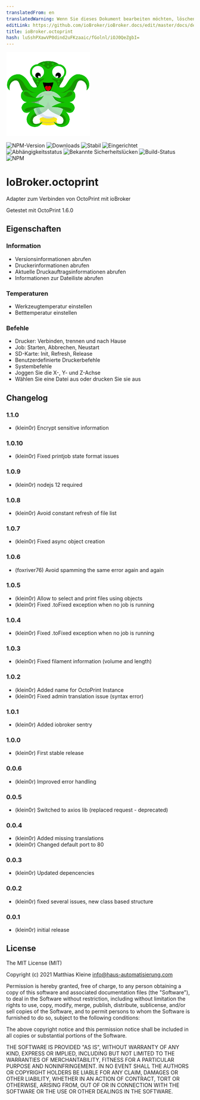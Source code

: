 ```yaml
---
translatedFrom: en
translatedWarning: Wenn Sie dieses Dokument bearbeiten möchten, löschen Sie bitte das Feld "translationsFrom". Andernfalls wird dieses Dokument automatisch erneut übersetzt
editLink: https://github.com/ioBroker/ioBroker.docs/edit/master/docs/de/adapterref/iobroker.octoprint/README.md
title: ioBroker.octoprint
hash: luSshPXawVP0dind2uFKzaaic/fGolnl/iOJ0QeZgbI=
---
```

![Logo](../../../en/adapterref/iobroker.octoprint/admin/octoprint.png)

![NPM-Version](http://img.shields.io/npm/v/iobroker.octoprint.svg)
![Downloads](https://img.shields.io/npm/dm/iobroker.octoprint.svg)
![Stabil](http://iobroker.live/badges/octoprint-stable.svg)
![Eingerichtet](http://iobroker.live/badges/octoprint-installed.svg)
![Abhängigkeitsstatus](https://img.shields.io/david/klein0r/iobroker.octoprint.svg)
![Bekannte Sicherheitslücken](https://snyk.io/test/github/klein0r/ioBroker.octoprint/badge.svg)
![Build-Status](http://img.shields.io/travis/klein0r/ioBroker.octoprint.svg)
![NPM](https://nodei.co/npm/iobroker.octoprint.png?downloads=true)

# IoBroker.octoprint
Adapter zum Verbinden von OctoPrint mit ioBroker

Getestet mit OctoPrint 1.6.0

## Eigenschaften
### Information
- Versionsinformationen abrufen
- Druckerinformationen abrufen
- Aktuelle Druckauftragsinformationen abrufen
- Informationen zur Dateiliste abrufen

### Temperaturen
- Werkzeugtemperatur einstellen
- Betttemperatur einstellen

### Befehle
- Drucker: Verbinden, trennen und nach Hause
- Job: Starten, Abbrechen, Neustart
- SD-Karte: Init, Refresh, Release
- Benutzerdefinierte Druckerbefehle
- Systembefehle
- Joggen Sie die X-, Y- und Z-Achse
- Wählen Sie eine Datei aus oder drucken Sie sie aus

## Changelog

### 1.1.0

* (klein0r) Encrypt sensitive information

### 1.0.10

* (klein0r) Fixed printjob state format issues

### 1.0.9

* (klein0r) nodejs 12 required

### 1.0.8

* (klein0r) Avoid constant refresh of file list

### 1.0.7

* (klein0r) Fixed async object creation

### 1.0.6

* (foxriver76) Avoid spamming the same error again and again

### 1.0.5

* (klein0r) Allow to select and print files using objects
* (klein0r) Fixed .toFixed exception when no job is running

### 1.0.4

* (klein0r) Fixed .toFixed exception when no job is running

### 1.0.3

* (klein0r) Fixed filament information (volume and length)

### 1.0.2

* (klein0r) Added name for OctoPrint Instance
* (klein0r) Fixed admin translation issue (syntax error)

### 1.0.1

* (klein0r) Added iobroker sentry

### 1.0.0

* (klein0r) First stable release

### 0.0.6

* (klein0r) Improved error handling

### 0.0.5

* (klein0r) Switched to axios lib (replaced request - deprecated)

### 0.0.4

* (klein0r) Added missing translations
* (klein0r) Changed default port to 80

### 0.0.3

* (klein0r) Updated depencencies

### 0.0.2

* (klein0r) fixed several issues, new class based structure

### 0.0.1

* (klein0r) initial release

## License

The MIT License (MIT)

Copyright (c) 2021 Matthias Kleine <info@haus-automatisierung.com>

Permission is hereby granted, free of charge, to any person obtaining a copy
of this software and associated documentation files (the "Software"), to deal
in the Software without restriction, including without limitation the rights
to use, copy, modify, merge, publish, distribute, sublicense, and/or sell
copies of the Software, and to permit persons to whom the Software is
furnished to do so, subject to the following conditions:

The above copyright notice and this permission notice shall be included in
all copies or substantial portions of the Software.

THE SOFTWARE IS PROVIDED "AS IS", WITHOUT WARRANTY OF ANY KIND, EXPRESS OR
IMPLIED, INCLUDING BUT NOT LIMITED TO THE WARRANTIES OF MERCHANTABILITY,
FITNESS FOR A PARTICULAR PURPOSE AND NONINFRINGEMENT. IN NO EVENT SHALL THE
AUTHORS OR COPYRIGHT HOLDERS BE LIABLE FOR ANY CLAIM, DAMAGES OR OTHER
LIABILITY, WHETHER IN AN ACTION OF CONTRACT, TORT OR OTHERWISE, ARISING FROM,
OUT OF OR IN CONNECTION WITH THE SOFTWARE OR THE USE OR OTHER DEALINGS IN
THE SOFTWARE.